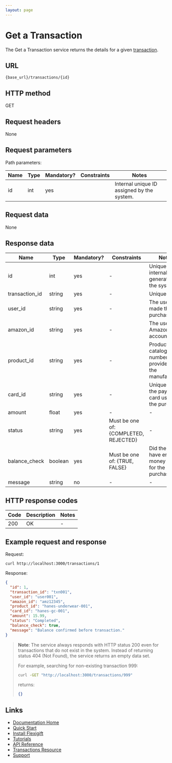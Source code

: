 ```yaml
---
layout: page
---
```


# Get a Transaction

The Get a Transaction service returns the details for a given [transaction](index.md).

## URL

```shell
{base_url}/transactions/{id}
```

## HTTP method

GET

## Request headers

None

## Request parameters

Path parameters:

| Name          | Type          | Mandatory? | Constraints | Notes |
| ------------- | ------------- | ---        | ---         | ---   |
| id            | int           | yes        |             | Internal unique ID assigned by the system. |

## Request data

None

## Response data

| Name           | Type          | Mandatory? | Constraints | Notes |
| -------------  | ------------- | ---        | ---         | ---   |
| id             | int           | yes        | -           | Unique internal ID generated by the system. |
| transaction_id | string        | yes        | -           | Unique ID. |
| user_id        | string        | yes        | -           | The user who made the purchase.    |
| amazon_id      | string        | yes        | -           | The user's Amazon account ID.      |
| product_id     | string        | yes        | -           | Product catalog number provided by the manufacturer. |
| card_id        | string        | yes        | -           | Unique ID of the payment card used for the purchase. |
| amount         | float          | yes        | -           | - |
| status         | string        | yes        | Must be one of: {COMPLETED, REJECTED} | - |
| balance_check  | boolean       | yes        | Must be one of: {TRUE, FALSE} | Did the card have enough money to pay for the purchase? |
| message        | string        | no         | -           | - |

## HTTP response codes

| Code          | Description   | Notes |
| ------------- | ------------- | ---   |
| 200           | OK            | -     |

## Example request and response

Request:

```shell
curl http://localhost:3000/transactions/1
```

Response:

```json
{
  "id": 1,
  "transaction_id": "txn001",
  "user_id": "user001",
  "amazon_id": "amz12345",
  "product_id": "hanes-underwear-001",
  "card_id": "hanes-gc-001",
  "amount": 15.99,
  "status": "Completed",
  "balance_check": true,
  "message": "Balance confirmed before transaction."
}
```

> **Note**: The service always responds with HTTP status 200 even for transactions that do not exist in the system. Instead of returning status 404 (Not Found), the service returns an empty data set.
>
> For example, searching for non-existing transaction 999:
>
> ```bash
> curl -GET "http://localhost:3000/transactions/999"
> ```
>
> returns:
>
> ```json
> {}
> ```

## Links

* [Documentation Home](../../index.md)
* [Quick Start](../../quickstart.md)
* [Install Flexigift](../../setup.md)
* [Tutorials](../../tutorials/index.md)
* [API Reference](../../api/index.md)
* [Transactions Resource](index.md)
* [Support](mailto:support@example.com)
